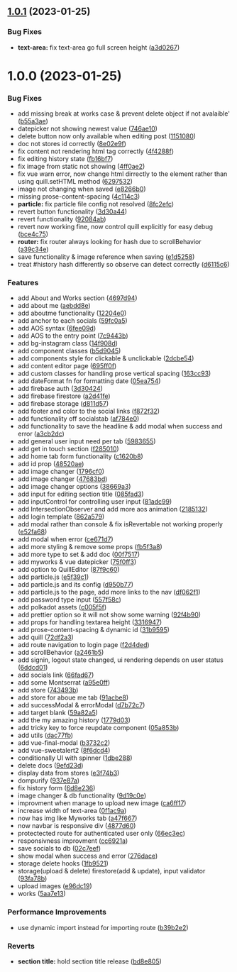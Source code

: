 ## [1.0.1](https://github.com/gkyla/giras/compare/v1.0.0...v1.0.1) (2023-01-25)


### Bug Fixes

* **text-area:** fix text-area go full screen height ([a3d0267](https://github.com/gkyla/giras/commit/a3d0267d932d214285790990b54eba51f7d2692b))



# 1.0.0 (2023-01-25)


### Bug Fixes

* add missing break at works case & prevent delete object if not avalaible' ([b55a3ae](https://github.com/gkyla/giras/commit/b55a3ae6a40aff7f9ac6ec79fe67cebb33a9f1d5))
* datepicker not showing newest value ([746ae10](https://github.com/gkyla/giras/commit/746ae10b33131c50c122082121a0e8ada163d411))
* delete button now only available when editing post ([1151080](https://github.com/gkyla/giras/commit/1151080997e9b3c0989f0327a691aade76a8a447))
* doc not stores id correctly ([8e02e9f](https://github.com/gkyla/giras/commit/8e02e9f1a5354f04a6b8825d428bc8a412edf743))
* fix content not rendering html tag correctly ([4f4288f](https://github.com/gkyla/giras/commit/4f4288fb5185842dcc41f41899547cac3d6f08a0))
* fix editing history state ([fb16bf7](https://github.com/gkyla/giras/commit/fb16bf736fd015d19b5a358b53b5f37471e359bb))
* fix image from static not showing ([4ff0ae2](https://github.com/gkyla/giras/commit/4ff0ae25ff9750309370d599f72930b1f0b5fd95))
* fix vue warn error, now change html dirrectly to the element rather than using quill.setHTML method ([6297532](https://github.com/gkyla/giras/commit/6297532b3d45727f9c2b8f41a44a82c866cb22a7))
* image not changing when saved ([e8266b0](https://github.com/gkyla/giras/commit/e8266b01167499b87a4114661e1275214cd10415))
* missing prose-content-spacing ([4c114c3](https://github.com/gkyla/giras/commit/4c114c37db7ecabc4a6f03139f79d82226c0e85a))
* **particle:** fix particle file config not resolved ([8fc2efc](https://github.com/gkyla/giras/commit/8fc2efc74068f45a2e0e5f7580918f119961bfbf))
* revert button functionality ([3d30a44](https://github.com/gkyla/giras/commit/3d30a44cbd20245f4a5cb9059d9d9b189cf31c35))
* revert functionality ([92084ab](https://github.com/gkyla/giras/commit/92084abd73c836862926b68b3f6070bfebdbaee3))
* revert now working fine, now control quill explicitly for easy debug ([bce4c75](https://github.com/gkyla/giras/commit/bce4c75a7e4466e28020fcb7a0766e76a6500898))
* **router:** fix router always looking for hash due to scrollBehavior ([a39c34e](https://github.com/gkyla/giras/commit/a39c34e25f11c9df37dff4327cca7bc6b0792303))
* save functionality & image reference when saving ([e1d5258](https://github.com/gkyla/giras/commit/e1d52587b15d4d168cfab7c30dde64e31bc1206d))
* treat #history hash differently so observe can detect correctly ([d6115c6](https://github.com/gkyla/giras/commit/d6115c60fd8940483864ac4c83d5f4585d511ff3))


### Features

* add About and Works section ([4697d94](https://github.com/gkyla/giras/commit/4697d944acd37d240f01f499b53bc3810cae22aa))
* add about me ([aebdd8e](https://github.com/gkyla/giras/commit/aebdd8ee8664d738bdefeed40a00dfd31bf9ee87))
* add aboutme functionality ([12204e0](https://github.com/gkyla/giras/commit/12204e0d846b048e2d54ab52bafd776cc10926f8))
* add anchor to each socials ([59fc0a5](https://github.com/gkyla/giras/commit/59fc0a5d19a2666ca09f4a3c3bed80b7feb8da70))
* add AOS syntax ([6fee09d](https://github.com/gkyla/giras/commit/6fee09d30b8e0013473d4778496e4f5a0f01002d))
* add AOS to the entry point ([7c9443b](https://github.com/gkyla/giras/commit/7c9443b95361aa5c400a6d71c24683dce837645e))
* add bg-instagram class ([14f908d](https://github.com/gkyla/giras/commit/14f908d3321010306b589bbc568ad11843da59f4))
* add component classes ([b5d9045](https://github.com/gkyla/giras/commit/b5d9045c4601994afb950d5dbc6d5037506d6773))
* add components style for clickable & unclickable ([2dcbe54](https://github.com/gkyla/giras/commit/2dcbe54f65cf6c8d379b77019ac9697582c88118))
* add content editor page ([695ff0f](https://github.com/gkyla/giras/commit/695ff0fedee4b881056170fc2a184565100d034c))
* add custom classes for handling prose vertical spacing ([163cc93](https://github.com/gkyla/giras/commit/163cc938671b0c530ab39f6bcc8e3fe3c9c9ca11))
* add dateFormat fn for formatting date ([05ea754](https://github.com/gkyla/giras/commit/05ea7541bd98dcd1c3e6b59e330ec20ed66f17eb))
* add firebase auth ([3d30424](https://github.com/gkyla/giras/commit/3d3042463ff883475267c4d6c0fafa1a9e704f08))
* add firebase firestore ([a2d41fe](https://github.com/gkyla/giras/commit/a2d41fe9fcc80dc29f5473809c77cd2ba0fab714))
* add firebase storage ([d811d57](https://github.com/gkyla/giras/commit/d811d57b242b8dc5e0f9f3cadfebcc86920dfbda))
* add footer and color to the social links ([f872f32](https://github.com/gkyla/giras/commit/f872f32eea19ae39077c68c6e1549fa90c0b04ce))
* add functionality off socialstab ([af784e0](https://github.com/gkyla/giras/commit/af784e0930199dd3946a2dbe22b186ed691701ea))
* add functionality to save the headline & add modal when success and error ([a3cb2dc](https://github.com/gkyla/giras/commit/a3cb2dc92867a3a6aaebbe2fcab1ad688f865b24))
* add general user input need per tab ([5983655](https://github.com/gkyla/giras/commit/598365520f8d9fe65b5ac99a9a19107c5479de2f))
* add get in touch section ([f285010](https://github.com/gkyla/giras/commit/f28501045febb694cfbf6520e77f54901be5ad9a))
* add home tab form functionality ([c1620b8](https://github.com/gkyla/giras/commit/c1620b80ed05a8e7b5b9fddeab42fbd1304e3126))
* add id prop ([48520ae](https://github.com/gkyla/giras/commit/48520aefb2cee8c2e07206241a7d8d953d292d96))
* add image changer ([1796cf0](https://github.com/gkyla/giras/commit/1796cf016ef30143ee6996716de34829c60b2ba5))
* add image changer ([47683bd](https://github.com/gkyla/giras/commit/47683bd5170b7199a9060eb1ac49ce1550335d4e))
* add image changer options ([38669a3](https://github.com/gkyla/giras/commit/38669a302bdc8fd36a0c6aeac399e04249e7e74b))
* add input for editing section title ([085fad3](https://github.com/gkyla/giras/commit/085fad334d985705374bf9b99a22cecb0c45bdc6))
* add inputControl for controlling user input ([81adc99](https://github.com/gkyla/giras/commit/81adc990d98fc0422511315f4820d994c73e074d))
* add IntersectionObserver and add more aos animation ([2185132](https://github.com/gkyla/giras/commit/2185132fb4765f4d4d63da37fa7408b732ff010c))
* add login template ([862a579](https://github.com/gkyla/giras/commit/862a5794c75a1da0aa0805283527d8e9a67cc1a3))
* add modal rather than console & fix isRevertable not working properly ([e52fa68](https://github.com/gkyla/giras/commit/e52fa684e7a717af7b3318301b954f84b2947521))
* add modal when error ([ce671d7](https://github.com/gkyla/giras/commit/ce671d76ee9f44a1f95a65d8ae2b448a10c3dbe1))
* add more styling & remove some props ([fb5f3a8](https://github.com/gkyla/giras/commit/fb5f3a89bae944e5cb5c6319916f42d7150d9fe9))
* add more type to set & add doc ([00f7517](https://github.com/gkyla/giras/commit/00f75171df88838172aa19cca8b8b0ff2d7f0553))
* add myworks & vue datepicker ([75f0ff3](https://github.com/gkyla/giras/commit/75f0ff3f7ff169f819a392c198a49f17d687c907))
* add option to QuillEditor ([87f9c60](https://github.com/gkyla/giras/commit/87f9c60b6dc0bdfafe3c6a824a52e298a43fc8a9))
* add particle.js ([e5f39c1](https://github.com/gkyla/giras/commit/e5f39c1204ff35cf26de3b8822b1481ff626b771))
* add particle.js and its config ([d950b77](https://github.com/gkyla/giras/commit/d950b77c717b5fc1af222e6144d64afbbbd022fc))
* add particle.js to the page, add more links to the nav ([df062f1](https://github.com/gkyla/giras/commit/df062f19abb540013fc95cc964d1729ef3e97763))
* add password type input ([557f58c](https://github.com/gkyla/giras/commit/557f58cbddec0b24dc5926c1c1ac7fea5749501d))
* add polkadot assets ([c005f5f](https://github.com/gkyla/giras/commit/c005f5f9a26d09eb2954109abe46a60cbb9cb381))
* add prettier option so it will not show some warning ([92f4b90](https://github.com/gkyla/giras/commit/92f4b90cf4e51d8dc393b52e1096f6331381232d))
* add props for handling textarea height ([3316947](https://github.com/gkyla/giras/commit/3316947c4b3d1004b28cdbf95ccc5297acc9a202))
* add prose-content-spacing & dynamic id ([31b9595](https://github.com/gkyla/giras/commit/31b959528a581c9750c4957c79ecf18b9dda6339))
* add quill ([72df2a3](https://github.com/gkyla/giras/commit/72df2a3063a64a20ffee663c17dd0eafa7d93a9d))
* add route navigation to login page ([f2d4ded](https://github.com/gkyla/giras/commit/f2d4ded990bdcc7eb2336399f0107a2c38eeea69))
* add scrollBehavior ([a2461b5](https://github.com/gkyla/giras/commit/a2461b517916dc69739b3dbd9377f3471bcf4f78))
* add signin, logout state changed, ui rendering depends on user status ([6ddcd01](https://github.com/gkyla/giras/commit/6ddcd015bd7f08cc2a102a4f405e6f2496d5e001))
* add socials link ([66fad67](https://github.com/gkyla/giras/commit/66fad672f226c9e9606857742a2cd2c62ea73025))
* add some Montserrat ([a95e0ff](https://github.com/gkyla/giras/commit/a95e0ffde5c822afddb002c9129222ba91aa24c3))
* add store ([743493b](https://github.com/gkyla/giras/commit/743493bfe0e4a2ba86e457ce46867b5e4624ad7b))
* add store for aboue me tab ([91acbe8](https://github.com/gkyla/giras/commit/91acbe8cfea7638bf2f1f0bc9ad18ab545d9796f))
* add successModal & errorModal ([d7b72c7](https://github.com/gkyla/giras/commit/d7b72c7b61d196aa1c425af27023871a22d4d1c9))
* add target blank ([59a82a5](https://github.com/gkyla/giras/commit/59a82a59b35aa5579b993955423a31a4d6aa829e))
* add the my amazing history ([1779d03](https://github.com/gkyla/giras/commit/1779d031a5a7ef2e18fa990eb85f4b0a9ac86b3c))
* add tricky key to force reupdate component ([05a853b](https://github.com/gkyla/giras/commit/05a853bd99daa37b3fd71628fc77aa09fbd137c2))
* add utils ([dac77fb](https://github.com/gkyla/giras/commit/dac77fbfcdd669fc234956874ca063d74a38226f))
* add vue-final-modal ([b3732c2](https://github.com/gkyla/giras/commit/b3732c26e44628c0c6abf11bddfa82c949b50245))
* add vue-sweetalert2 ([8f6dcd4](https://github.com/gkyla/giras/commit/8f6dcd42e43c7aae0c436c4f5cb06c11272cf4ef))
* conditionally UI with spinner ([1dbe288](https://github.com/gkyla/giras/commit/1dbe288136175ec94877dbce269cd2cff4ceccc9))
* delete docs ([9efd23d](https://github.com/gkyla/giras/commit/9efd23d730d6a696554d10fcca2513df75863525))
* display data from stores ([e3f74b3](https://github.com/gkyla/giras/commit/e3f74b36b4a98f9434f78f05235d509c87a276b6))
* dompurify ([937e87a](https://github.com/gkyla/giras/commit/937e87a08d3e095e8324d55f3b2b8478e5c75b0e))
* fix history form ([6d8e236](https://github.com/gkyla/giras/commit/6d8e23638d97776d1f3a9663ad6a5b5f9ff8c744))
* image changer & db functionality ([9d19c0e](https://github.com/gkyla/giras/commit/9d19c0e5cddd8287152b202e39355c9418e115d1))
* improvment when manage to upload new image ([ca6ff17](https://github.com/gkyla/giras/commit/ca6ff174d1be1af25a4beb0d34684797cda8fa89))
* increase width of text-area ([0f1ac9a](https://github.com/gkyla/giras/commit/0f1ac9a0cdb0b9ca2e6228d6c35d2b1d16854a05))
* now has img like Myworks tab ([a47f667](https://github.com/gkyla/giras/commit/a47f66712d0d849772dc814722e1a6d963f03cb5))
* now navbar is  responsive div ([4877d60](https://github.com/gkyla/giras/commit/4877d60e50f5894e5f3a03f8754f316c693915d9))
* protectected route for authenticated user only ([66ec3ec](https://github.com/gkyla/giras/commit/66ec3ec61e0d6360ea2ad10638df6231043fcb13))
* responsivness improvment ([cc6921a](https://github.com/gkyla/giras/commit/cc6921aad3f4518914bb8711e44a9f0effefe8d7))
* save socials to db ([02c7eef](https://github.com/gkyla/giras/commit/02c7eef9ee61f4971cc30b91949140fc13546df1))
* show modal when success and error ([276dace](https://github.com/gkyla/giras/commit/276dace68acffa816d8af49612529aa39d178d30))
* storage delete hooks ([1fb9521](https://github.com/gkyla/giras/commit/1fb952123aa101603f30a76c607e3703d8e1c169))
* storage(upload & delete) firestore(add & update), input validator ([93fa78b](https://github.com/gkyla/giras/commit/93fa78b79ac3aa50f1f077283e1255b13f9a5281))
* upload images ([e96dc19](https://github.com/gkyla/giras/commit/e96dc19ea2e5aa6f1f5afa104eb71d199a355917))
* works ([5aa7e13](https://github.com/gkyla/giras/commit/5aa7e130185d44b1146a103fed452354a6c3d2d9))


### Performance Improvements

* use dynamic import instead for importing route ([b39b2e2](https://github.com/gkyla/giras/commit/b39b2e2cade36b3d0f557d215d6a561366079c4f))


### Reverts

* **section title:** hold section title release ([bd8e805](https://github.com/gkyla/giras/commit/bd8e8054352d5e7f8164c89d483286173984cbfd))



